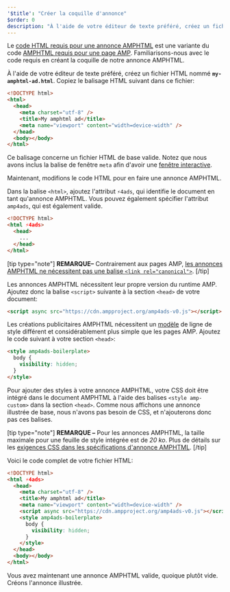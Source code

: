 ```yaml
---
'$title': "Créer la coquille d'annonce"
$order: 0
description: "À l'aide de votre éditeur de texte préféré, créez un fichier HTML nommé my-amphtml-ad.html. Copiez le balisage HTML suivant dans ce fichier: ..."
---
```


Le [code HTML requis pour une annonce AMPHTML](../../../../documentation/guides-and-tutorials/learn/a4a_spec.md) est une variante du code [AMPHTML requis pour une page AMP](../../../../documentation/guides-and-tutorials/learn/spec/amphtml.md). Familiarisons-nous avec le code requis en créant la coquille de notre annonce AMPHTML.

À l'aide de votre éditeur de texte préféré, créez un fichier HTML nommé **`my-amphtml-ad.html`**. Copiez le balisage HTML suivant dans ce fichier:

```html
<!DOCTYPE html>
<html>
  <head>
    <meta charset="utf-8" />
    <title>My amphtml ad</title>
    <meta name="viewport" content="width=device-width" />
  </head>
  <body></body>
</html>
```

Ce balisage concerne un fichier HTML de base valide. Notez que nous avons inclus la balise de fenêtre `meta` afin d'avoir une [fenêtre interactive](../../../../documentation/guides-and-tutorials/develop/style_and_layout/responsive_design.md#controlling-the-viewport).

Maintenant, modifions le code HTML pour en faire une annonce AMPHTML.

Dans la balise `<html>`, ajoutez l'attribut `⚡4ads`, qui identifie le document en tant qu'annonce AMPHTML. Vous pouvez également spécifier l'attribut `amp4ads`, qui est également valide.

```html
<!DOCTYPE html>
<html ⚡4ads>
  <head>
    ...
  </head>
</html>
```

[tip type="note"] **REMARQUE–** Contrairement aux pages AMP, [les annonces AMPHTML ne nécessitent pas une balise `<link rel="canonical">`](../../../../documentation/guides-and-tutorials/learn/a4a_spec.md#amphtml-ad-format-rules). [/tip]

Les annonces AMPHTML nécessitent leur propre version du runtime AMP. Ajoutez donc la balise `<script>` suivante à la section `<head>` de votre document:

```html
<script async src="https://cdn.ampproject.org/amp4ads-v0.js"></script>
```

Les créations publicitaires AMPHTML nécessitent un [modèle](../../../../documentation/guides-and-tutorials/learn/a4a_spec.md#boilerplate) de ligne de style différent et considérablement plus simple que les pages AMP. Ajoutez le code suivant à votre section `<head>`:

```html
<style amp4ads-boilerplate>
  body {
    visibility: hidden;
  }
</style>
```

Pour ajouter des styles à votre annonce AMPHTML, votre CSS doit être intégré dans le document AMPHTML à l'aide des balises `<style amp-custom>` dans la section `<head>`. Comme nous affichons une annonce illustrée de base, nous n'avons pas besoin de CSS, et n'ajouterons donc pas ces balises.

[tip type="note"] **REMARQUE –** Pour les annonces AMPHTML, la taille maximale pour une feuille de style intégrée est de _20 ko_. Plus de détails sur les [exigences CSS dans les spécifications d'annonce AMPHTML](../../../../documentation/guides-and-tutorials/learn/a4a_spec.md#css). [/tip]

Voici le code complet de votre fichier HTML:

```html
<!DOCTYPE html>
<html ⚡4ads>
  <head>
    <meta charset="utf-8" />
    <title>My amphtml ad</title>
    <meta name="viewport" content="width=device-width" />
    <script async src="https://cdn.ampproject.org/amp4ads-v0.js"></script>
    <style amp4ads-boilerplate>
      body {
        visibility: hidden;
      }
    </style>
  </head>
  <body></body>
</html>
```

Vous avez maintenant une annonce AMPHTML valide, quoique plutôt vide. Créons l'annonce illustrée.
